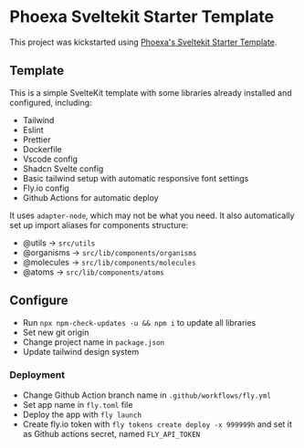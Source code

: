 # Phoexa Sveltekit Starter Template

This project was kickstarted using [Phoexa's Sveltekit Starter Template](https://github.com/Phoexa-Ltd/sveltekit-starter).

## Template

This is a simple SvelteKit template with some libraries already installed and configured, including:

- Tailwind
- Eslint
- Prettier
- Dockerfile
- Vscode config
- Shadcn Svelte config
- Basic tailwind setup with automatic responsive font settings
- Fly.io config
- Github Actions for automatic deploy

It uses `adapter-node`, which may not be what you need.
It also automatically set up import aliases for components structure:

- @utils -> `src/utils`
- @organisms -> `src/lib/components/organisms`
- @molecules -> `src/lib/components/molecules`
- @atoms -> `src/lib/components/atoms`

## Configure

- Run `npx npm-check-updates -u && npm i` to update all libraries
- Set new git origin
- Change project name in `package.json`
- Update tailwind design system

### Deployment

- Change Github Action branch name in `.github/workflows/fly.yml`
- Set app name in `fly.toml` file
- Deploy the app with `fly launch`
- Create fly.io token with `fly tokens create deploy -x 999999h` and set it as Github actions secret, named `FLY_API_TOKEN`
